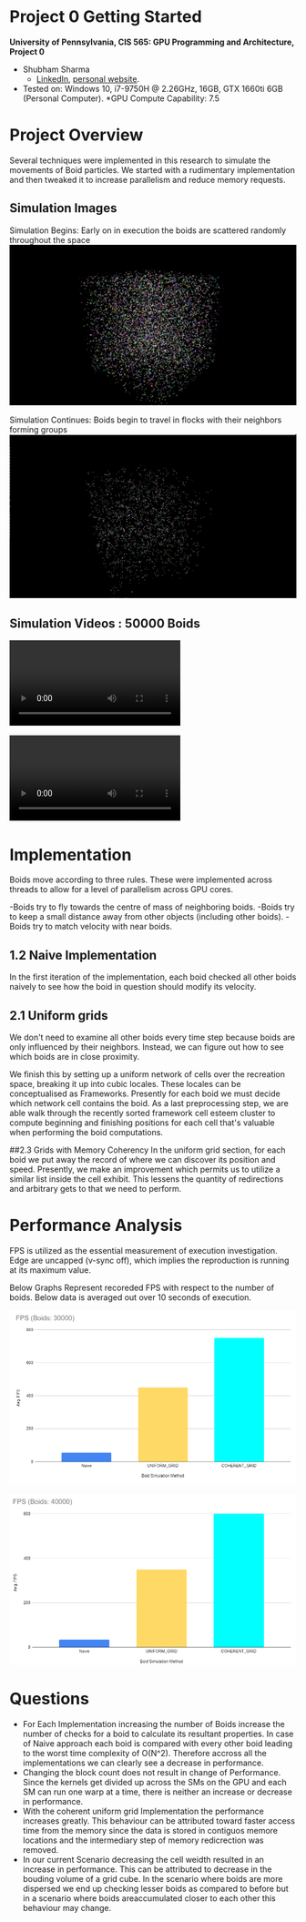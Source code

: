 Project 0 Getting Started
====================

**University of Pennsylvania, CIS 565: GPU Programming and Architecture, Project 0**

* Shubham Sharma
  * [LinkedIn](www.linkedin.com/in/codeshubham), [personal website](https://shubhvr.com/).
* Tested on: Windows 10, i7-9750H @ 2.26GHz, 16GB, GTX 1660ti 6GB (Personal Computer).
*GPU Compute Capability: 7.5

# Project Overview #
Several techniques were implemented in this research to simulate the movements of Boid particles. We started with a rudimentary implementation and then tweaked it to increase parallelism and reduce memory requests.

## Simulation Images
Simulation Begins: Early on in execution the boids are scattered randomly throughout the space
![50000 Boids](images/50000_Naive.PNG)

Simulation Continues: Boids begin to travel in flocks with their neighbors forming groups
![50000 Boids](images/50000_BoidFlockTogether.PNG)

## Simulation Videos : 50000 Boids
![Simulation Begins](images/SimulationBegin.mkv)

![Boids Flocking](images/BoidsFlocking.mkv)

# Implementation #
Boids move according to three rules. These were implemented across threads to allow for a level of parallelism across GPU cores.

-Boids try to fly towards the centre of mass of neighboring boids.
-Boids try to keep a small distance away from other objects (including other boids).
-Boids try to match velocity with near boids.

## 1.2 Naive Implementation
In the first iteration of the implementation, each boid checked all other boids naively to see how the boid in question should modify its velocity.

## 2.1 Uniform grids
We don't need to examine all other boids every time step because boids are only influenced by their neighbors. Instead, we can figure out how to see which boids are in close proximity.

We finish this by setting up a uniform network of cells over the recreation space, breaking it up into cubic locales. These locales can be conceptualised as Frameworks. Presently for each boid we must decide which network cell contains the boid. As a last preprocessing step, we are able walk through the recently sorted framework cell esteem cluster to compute beginning and finishing positions for each cell that's valuable when performing the boid computations.

##2.3 Grids with Memory Coherency
In the uniform grid section, for each boid we put away the record of where we can discover its position and speed. Presently, we make an improvement which permits us to utilize a similar list inside the cell exhibit. This lessens the quantity of redirections and arbitrary gets to that we need to perform.

# Performance Analysis #

FPS is utilized as the essential measurement of execution investigation. Edge are uncapped (v-sync off), which implies the reproduction is running at its maximum value. 

Below Graphs Represent recoreded FPS with respect to the number of boids. Below data is averaged out over 10 seconds of execution.

![](images/Graph_30000.PNG)


![](images/Graph_50000.PNG)


# Questions #
- For Each Implementation increasing the number of Boids increase the number of checks for a boid to calculate its resultant properties. In case of Naive approach each boid is compared with every other boid leading to the worst time complexity of O(N^2). Therefore accross all the implementations we
can clearly see a decrease in performance.
- Changing the block count does not result in change of Performance. Since the kernels get divided up across the SMs on the GPU and each SM can run one warp at a time, there is neither an increase or decrease in performance.
- With the coherent uniform grid Implementation the performance increases greatly. This behaviour can be attributed toward faster access time from the memory since the data is stored in contiguos memore locations and the intermediary step of memory redicrection was removed.
- In our current Scenario decreasing the cell weidth resulted in an increase in performance. This can be attributed to decrease in the bouding volume of a grid cube. In the scenario where boids are more dispersed we end up checking lesser boids as compared to before but in a scenario where 
boids areaccumulated closer to each other this behaviour may change. 